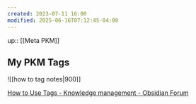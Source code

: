 ```yaml
---
created: 2023-07-11 16:00
modified: 2025-06-16T07:12:45-04:00
---
```

up::  [[Meta PKM]]

## My PKM Tags
![[how to tag notes|900]]

[How to Use Tags - Knowledge management - Obsidian Forum](https://forum.obsidian.md/t/how-to-use-tags/35320/8)

